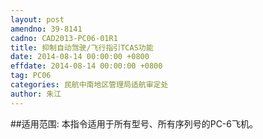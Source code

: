 ```yaml
---
layout: post
amendno: 39-8141
cadno: CAD2013-PC06-01R1
title: 抑制自动驾驶/飞行指引TCAS功能
date: 2014-08-14 00:00:00 +0800
effdate: 2014-08-14 00:00:00 +0800
tag: PC06
categories: 民航中南地区管理局适航审定处
author: 朱江
---
```


##适用范围:
本指令适用于所有型号、所有序列号的PC-6飞机。

